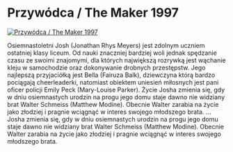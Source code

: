 Przywódca / The Maker 1997 
=============
[![Przywódca / The Maker 1997 ](http://vidos.pl/images/player.gif)](http://vidos.pl/przywodca-the-maker-1997)

 Osiemnastoletni Josh (Jonathan Rhys Meyers) jest zdolnym uczniem ostatniej klasy liceum. Od nauki znaczniej bardziej woli jednak spędzanie czasu ze swoimi znajomymi, dla których największą rozrywką jest wąchanie kleju w samochodzie oraz dokonywanie drobnych przestępstw. Jego najlepszą przyjaciółką jest Bella (Fairuza Balk), dziewczyna którą bardzo pociągają cheerleaderki, natomiast obiektem uniesień miłosnych jest pani oficer policji Emily Peck (Mary-Louise Parker). Życie Josha zmienia się, gdy w dniu osiemnastych urodzin na progu jego domu staje dawno nie widziany brat Walter Schmeiss (Matthew Modine). Obecnie Walter zarabia na życie jako złodziej i pragnie wciągnąć w interes swojego młodszego brata.   ... Josha zmienia się, gdy w dniu osiemnastych urodzin na progu jego domu staje dawno nie widziany brat Walter Schmeiss (Matthew Modine). Obecnie Walter zarabia na życie jako złodziej i pragnie wciągnąć w interes swojego młodszego brata.
